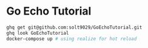 # Go Echo Tutorial

```sh
ghq get git@github.com:solt9029/GoEchoTutorial.git
ghq look GoEchoTutorial
docker-compose up # using realize for hot reload
```

